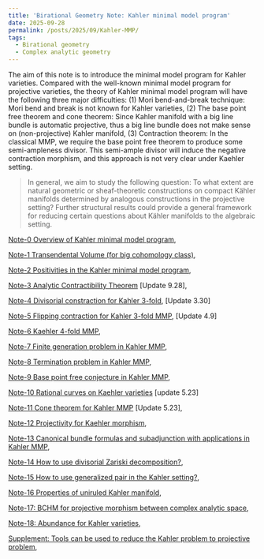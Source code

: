 ```yaml
---
title: 'Birational Geometry Note: Kahler minimal model program'
date: 2025-09-28
permalink: /posts/2025/09/Kahler-MMP/
tags:
  - Birational geometry
  - Complex analytic geometry
---
```


The aim of this note is to introduce the minimal model program for Kahler varieties. Compared with the well-known minimal model program for projective varieties, the theory of Kahler minimal model program will have the following three major difficulties: (1) Mori bend-and-break technique: Mori bend and break is not known for Kahler varieties, (2) The base point free theorem and cone theorem: Since Kahler manifold with a big line bundle is automatic projective, thus a big line bundle does not make sense on (non-projective) Kahler manifold, (3) Contraction theorem: In the classical MMP, we require the base point free theorem to produce some semi-ampleness divisor. This semi-ample divisor will induce the negative contraction morphism, and this approach is not very clear under Kaehler setting.

> In general, we aim to study the following question: To what extent are natural geometric or sheaf-theoretic constructions on compact Kähler manifolds determined by analogous constructions in the projective setting? Further structural results could provide a general framework for reducing certain questions about Kähler manifolds to the algebraic setting.


[Note-0 Overview of Kahler minimal model program](https://yilimath.github.io/files/Birational/KahlerMMP/Overview.pdf),

[Note-1 Transendental Volume (for big cohomology class)](),

[Note-2 Positivities in the Kahler minimal model program](),

[Note-3 Analytic Contractibility Theorem](https://yilimath.github.io/files/Birational/KahlerMMP/Contractions.pdf) [Update 9.28],


[Note-4 Divisorial constraction for Kahler 3-fold](https://yilimath.github.io/files/Birational/KahlerMMP/DivisorialCont.pdf), [Update 3.30]

[Note-5 Flipping contraction for Kahler 3-fold MMP](https://yilimath.github.io/files/Birational/KahlerMMP/FlippingCont.pdf), [Update 4.9]

[Note-6 Kaehler 4-fold MMP](),

[Note-7 Finite generation problem in Kahler MMP](),

[Note-8 Termination problem in Kahler MMP](),

[Note-9 Base point free conjecture in Kahler MMP](),

[Note-10 Rational curves on Kaehler varieties](https://yilimath.github.io/files/Birational/KahlerMMP/Rationalcurve.pdf) [update 5.23]

[Note-11 Cone theorem for Kahler MMP](https://yilimath.github.io/files/Birational/KahlerMMP/ConeTheorem.pdf) [Update 5.23],

[Note-12 Projectivity for Kaehler morphism](),

[Note-13 Canonical bundle formulas and subadjunction with applications in Kahler MMP](),

[Note-14 How to use divisorial Zariski decomposition?](),

[Note-15 How to use generalized pair in the Kahler setting?](),

[Note-16 Properties of uniruled Kahler manifold](),

[Note-17: BCHM for projective morphism between complex analytic space](),

[Note-18: Abundance for Kahler varieties](),

[Supplement: Tools can be used to reduce the Kahler problem to projective problem](),

